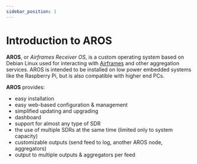 ```yaml
---
sidebar_position: 1
---
```


# Introduction to AROS

**AROS**, or *Airframes Receiver OS*, is a custom operating system based on Debian Linux used for interacting with [Airframes](https://airframes.io) and other aggregation services. AROS is intended to be installed on low power embedded systems like the Raspberry Pi, but is also compatible with higher end PCs.

**AROS** provides:
- easy installation
- easy web-based configuration & management
- simplified updating and upgrading
- dashboard
- support for almost any type of SDR
- the use of multiple SDRs at the same time (limited only to system capacity)
- customizable outputs (send feed to log, another AROS node, aggregators)
- output to multiple outputs & aggregators per feed
